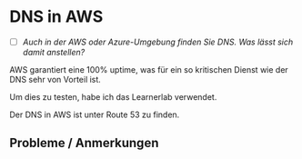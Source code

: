 # DNS in AWS
- [ ] *Auch in der AWS oder Azure-Umgebung finden Sie DNS. Was lässt sich damit anstellen?*

AWS garantiert eine 100% uptime, was für ein so kritischen Dienst wie der DNS sehr von Vorteil ist.

Um dies zu testen, habe ich das Learnerlab verwendet.

Der DNS in AWS ist unter Route 53 zu finden.
## Probleme / Anmerkungen